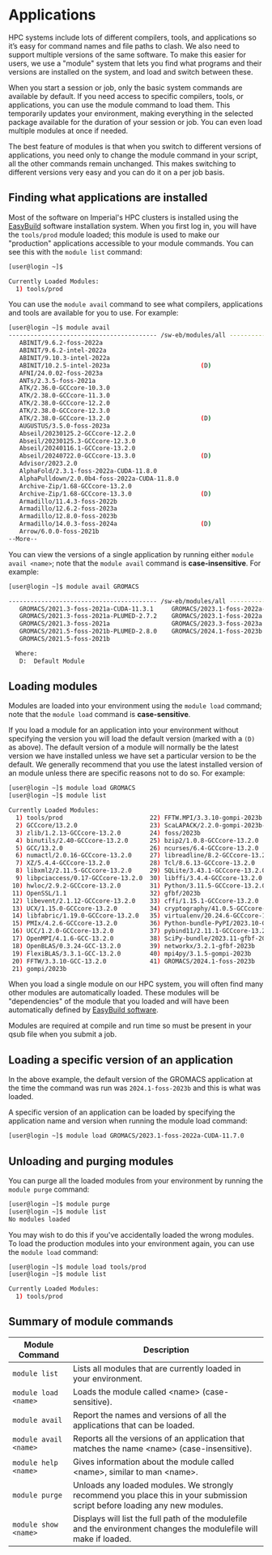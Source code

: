 # Applications

HPC systems include lots of different compilers, tools, and applications so it’s easy for command names and file paths to clash. We also need to support multiple versions of the same software. To make this easier for users, we use a "module" system that lets you find what programs and their versions are installed on the system, and load and switch between these.

When you start a session or job, only the basic system commands are available by default. If you need access to specific compilers, tools, or applications, you can use the module command to load them. This temporarily updates your environment, making everything in the selected package available for the duration of your session or job. You can even load multiple modules at once if needed.

The best feature of modules is that when you switch to different versions of applications, you need only to change the module command in your script, all the other commands remain unchanged. This makes switching to different versions very easy and you can do it on a per job basis.

## Finding what applications are installed

Most of the software on Imperial's HPC clusters is installed using the [EasyBuild](./easybuild.md) software installation system. When you first log in, you will have the `tools/prod` module loaded; this module is used to make our "production" applications accessible to your module commands. You can see this with the `module list` command:

```bash
[user@login ~]$

Currently Loaded Modules:
  1) tools/prod
```

You can use the `module avail` command to see what compilers, applications and tools are available for you to use. For example:

```bash
[user@login ~]$ module avail
----------------------------------------- /sw-eb/modules/all ------------------------------------
   ABINIT/9.6.2-foss-2022a
   ABINIT/9.6.2-intel-2022a
   ABINIT/9.10.3-intel-2022a
   ABINIT/10.2.5-intel-2023a                         (D)
   AFNI/24.0.02-foss-2023a
   ANTs/2.3.5-foss-2021a
   ATK/2.36.0-GCCcore-10.3.0
   ATK/2.38.0-GCCcore-11.3.0
   ATK/2.38.0-GCCcore-12.2.0
   ATK/2.38.0-GCCcore-12.3.0
   ATK/2.38.0-GCCcore-13.2.0                         (D)
   AUGUSTUS/3.5.0-foss-2023a
   Abseil/20230125.2-GCCcore-12.2.0
   Abseil/20230125.3-GCCcore-12.3.0
   Abseil/20240116.1-GCCcore-13.2.0
   Abseil/20240722.0-GCCcore-13.3.0                  (D)
   Advisor/2023.2.0
   AlphaFold/2.3.1-foss-2022a-CUDA-11.8.0
   AlphaPulldown/2.0.0b4-foss-2022a-CUDA-11.8.0
   Archive-Zip/1.68-GCCcore-13.2.0
   Archive-Zip/1.68-GCCcore-13.3.0                   (D)
   Armadillo/11.4.3-foss-2022b
   Armadillo/12.6.2-foss-2023a
   Armadillo/12.8.0-foss-2023b
   Armadillo/14.0.3-foss-2024a                       (D)
   Arrow/6.0.0-foss-2021b
--More--
```

You can view the versions of a single application by running either `module avail <name>`; note that the `module avail` command is **case-insensitive**. For example:

```bash
[user@login ~]$ module avail GROMACS

----------------------------------------- /sw-eb/modules/all ------------------------------------
   GROMACS/2021.3-foss-2021a-CUDA-11.3.1     GROMACS/2023.1-foss-2022a-CUDA-11.7.0
   GROMACS/2021.3-foss-2021a-PLUMED-2.7.2    GROMACS/2023.1-foss-2022a
   GROMACS/2021.3-foss-2021a                 GROMACS/2023.3-foss-2023a
   GROMACS/2021.5-foss-2021b-PLUMED-2.8.0    GROMACS/2024.1-foss-2023b             (D)
   GROMACS/2021.5-foss-2021b

  Where:
   D:  Default Module

```

## Loading modules

Modules are loaded into your environment using the `module load` command; note that the `module load` command is **case-sensitive**.

If you load a module for an application into your environment without specifying the version you will load the default version (marked with a `(D)` as above). The default version of a module will normally be the latest version we have installed unless we have set a particular version to be the default. We generally recommend that you use the latest installed version of an module unless there are specific reasons not to do so. For example:

```bash
[user@login ~]$ module load GROMACS
[user@login ~]$ module list

Currently Loaded Modules:
  1) tools/prod                        22) FFTW.MPI/3.3.10-gompi-2023b
  2) GCCcore/13.2.0                    23) ScaLAPACK/2.2.0-gompi-2023b-fb
  3) zlib/1.2.13-GCCcore-13.2.0        24) foss/2023b
  4) binutils/2.40-GCCcore-13.2.0      25) bzip2/1.0.8-GCCcore-13.2.0
  5) GCC/13.2.0                        26) ncurses/6.4-GCCcore-13.2.0
  6) numactl/2.0.16-GCCcore-13.2.0     27) libreadline/8.2-GCCcore-13.2.0
  7) XZ/5.4.4-GCCcore-13.2.0           28) Tcl/8.6.13-GCCcore-13.2.0
  8) libxml2/2.11.5-GCCcore-13.2.0     29) SQLite/3.43.1-GCCcore-13.2.0
  9) libpciaccess/0.17-GCCcore-13.2.0  30) libffi/3.4.4-GCCcore-13.2.0
 10) hwloc/2.9.2-GCCcore-13.2.0        31) Python/3.11.5-GCCcore-13.2.0
 11) OpenSSL/1.1                       32) gfbf/2023b
 12) libevent/2.1.12-GCCcore-13.2.0    33) cffi/1.15.1-GCCcore-13.2.0
 13) UCX/1.15.0-GCCcore-13.2.0         34) cryptography/41.0.5-GCCcore-13.2.0
 14) libfabric/1.19.0-GCCcore-13.2.0   35) virtualenv/20.24.6-GCCcore-13.2.0
 15) PMIx/4.2.6-GCCcore-13.2.0         36) Python-bundle-PyPI/2023.10-GCCcore-13.2.0
 16) UCC/1.2.0-GCCcore-13.2.0          37) pybind11/2.11.1-GCCcore-13.2.0
 17) OpenMPI/4.1.6-GCC-13.2.0          38) SciPy-bundle/2023.11-gfbf-2023b
 18) OpenBLAS/0.3.24-GCC-13.2.0        39) networkx/3.2.1-gfbf-2023b
 19) FlexiBLAS/3.3.1-GCC-13.2.0        40) mpi4py/3.1.5-gompi-2023b
 20) FFTW/3.3.10-GCC-13.2.0            41) GROMACS/2024.1-foss-2023b
 21) gompi/2023b
```

When you load a single module on our HPC system, you will often find many other modules are automatically loaded. These modules will be "dependencies" of the module that you loaded and will have been automatically defined by [EasyBuild software](./easybuild.md).

Modules are required at compile and run time so must be present in your qsub file when you submit a job.

## Loading a specific version of an application

In the above example, the default version of the GROMACS application at the time the command was run was `2024.1-foss-2023b` and this is what was loaded.

A specific version of an application can be loaded by specifying the application name and version when running the module load command:

```bash
[user@login ~]$ module load GROMACS/2023.1-foss-2022a-CUDA-11.7.0
```

## Unloading and purging modules

You can purge all the loaded modules from your environment by running the `module purge` command:

```bash
[user@login ~]$ module purge
[user@login ~]$ module list
No modules loaded
```

You may wish to do this if you've accidentally loaded the wrong modules. To load the production modules into your environment again, you can use the `module load` command:

```bash
[user@login ~]$ module load tools/prod
[user@login ~]$ module list

Currently Loaded Modules:
  1) tools/prod
```

## Summary of module commands

| Module Command | Description |
| -------------- | ----------- |
| `module list` | Lists all modules that are currently loaded in your environment. |
| `module load <name>` | Loads the module called <name\> (case-sensitive). |
| `module avail` | Report the names and versions of all the applications that can be loaded. |
| `module avail <name>` | Reports all the versions of an application that matches the name <name\> (case-insensitive). |
| `module help <name>` | Gives information about the module called <name\>, similar to man <name\>. |
| `module purge` | Unloads any loaded modules. We strongly recommend you place this in your submission script before loading any new modules. |
| `module show <name>` | Displays will list the full path of the modulefile and the environment changes the modulefile will make if loaded. |
